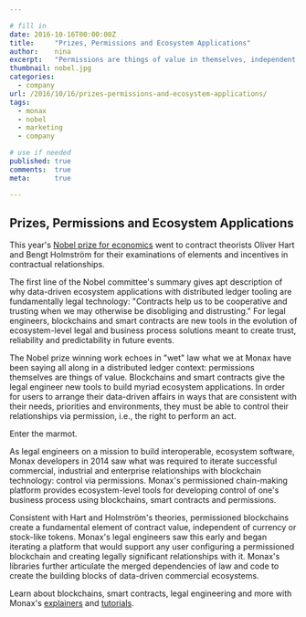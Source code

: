 ```yaml
---

# fill in
date: 2016-10-16T00:00:00Z
title:     "Prizes, Permissions and Ecosystem Applications"
author:    nina
excerpt:   "Permissions are things of value in themselves, independent of currency or token."
thumbnail: nobel.jpg
categories:
  - company
url: /2016/10/16/prizes-permissions-and-ecosystem-applications/
tags:
  - monax
  - nobel
  - marketing
  - company

# use if needed
published: true
comments:  true
meta:      true

---
```


## Prizes, Permissions and Ecosystem Applications

This year's [Nobel prize for economics](https://www.nobelprize.org/nobel_prizes/economic-sciences/laureates/2016/) went to contract theorists Oliver Hart and Bengt Holmström for their examinations of elements and incentives in contractual relationships. 

The first line of the Nobel committee's summary gives apt description of why data-driven ecosystem applications with distributed ledger tooling are fundamentally legal technology: "Contracts help us to be cooperative and trusting when we may otherwise be disobliging and distrusting." For legal engineers, blockchains and smart contracts are new tools in the evolution of ecosystem-level legal and business process solutions meant to create trust, reliability and predictability in future events.

The Nobel prize winning work echoes in "wet" law what we at Monax have been saying all along in a distributed ledger context: permissions themselves are things of value. Blockchains and smart contracts give the legal engineer new tools to build myriad ecosystem applications. In order for users to arrange their data-driven affairs in ways that are consistent with their needs, priorities and environments, they must be able to control their relationships via permission, i.e., the right to perform an act. 

Enter the marmot.

As legal engineers on a mission to build interoperable, ecosystem software, Monax developers in 2014 saw what was required to iterate successful commercial, industrial and enterprise relationships with blockchain technology: control via permissions. Monax's permissioned chain-making platform provides ecosystem-level tools for developing control of one's business process using blockchains, smart contracts and permissions. 

Consistent with Hart and Holmström's theories, permissioned blockchains create a fundamental element of contract value, independent of currency or stock-like tokens. Monax's legal engineers saw this early and began iterating a platform that would support any user configuring a permissioned blockchain and creating legally significant relationships with it. Monax's libraries further articulate the merged dependencies of law and code to create the building blocks of data-driven commercial ecosystems.

Learn about blockchains, smart contracts, legal engineering and more with Monax's [explainers](/explainers/) and [tutorials](/docs/). 


